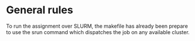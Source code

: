 # General rules

To run the assignment over SLURM, the makefile has already been prepare to use the srun command which dispatches the job on any available cluster.
